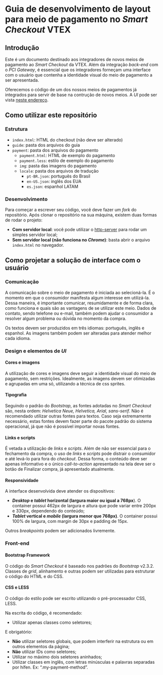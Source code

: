# Guia de desenvolvimento de layout para meio de pagamento no _Smart Checkout_ VTEX

## Introdução
Este é um documento destinado aos integradores de novos meios de pagamento ao _Smart Checkout_ da VTEX. Além da integração _back-end_ com o _PCI Gateway_, é essencial que os integradores forneçam uma interface com o usuário que contenha a identidade visual do meio de pagamento a ser apresentada.

Oferecemos o código de um dos nossos meios de pagamentos já integrados para servir de base na contrução de novos meios. A _UI_ pode ser vista [neste endereço](http://vtex.github.io/checkout-ui-payment-guide/).

## Como utilizar este repositório

### Estrutura

* `index.html`: HTML do checkout (não deve ser alterado)
* `guide`: pasta dos arquivos do guia
* `payment`: pasta dos arquivos do pagamento
    * `payment.html`: HTML de exemplo do pagamento
    * `payment.less`: estilo de exemplo do pagamento
    * `img`: pasta das imagens do pagamento
    * `locale`: pasta dos arquivos de tradução
        * `pt-BR.json`: português do Brasil
        * `en-US.json`: inglês dos EUA
        * `es.json`: espanhol LATAM

### Desenvolvimento

Para começar a escrever seu código, você deve fazer um _fork_ do repositório. Após clonar o repositório na sua máquina, existem duas formas de rodar o projeto:

* __Com servidor local__: você pode utilizar o [http-server](https://www.npmjs.com/package/http-server) para rodar um simples servidor local;
* __Sem servidor local (não funciona no _Chrome_)__: basta abrir o arquivo `index.html` no navegador.

## Como projetar a solução de interface com o usuário

### Comunicação
A comunicação sobre o meio de pagamento é iniciada ao selecioná-la. É o momento em que o consumidor manifesta algum interesse em utilizá-la. Dessa maneira, é importante comunicar, resumidamente e de forma clara, como funciona e quais são as vantagens de se utilizar este meio. Dados de contato, sendo telefone ou e-mail, também podem ajudar o consumidor a resolver algum problema ou dúvida no momento da compra.

Os textos devem ser produzidos em três idiomas: português, inglês e espanhol. As imagens também podem ser alteradas para atender melhor cada idioma.

### Design e elementos de _UI_

#### Cores e imagens
A utilização de cores e imagens deve seguir a identidade visual do meio de pagamento, sem restrições. Idealmente, as imagens devem ser otimizadas e agrupadas em uma só, utilizando a técnica de css sprites.

#### Tipografia
Seguindo o padrão do _Bootstrap_, as fontes adotadas no _Smart Checkout_ são, nesta ordem: _Helvetica Neue, Helvetica, Arial, sans-serif_. Não é recomendado utilizar outras fontes para textos. Caso seja extremamente necessário, estas fontes devem fazer parte do pacote padrão do sistema operacional, já que não é possível importar novas fontes.

#### Links e scripts
É vetada a utilização de _links_ e _scripts_. Além de não ser essencial para o fechamento da compra, o uso de _links_ e _scripts_ pode distrair o consumidor e até levá-lo para fora do _checkout_. Dessa forma, o conteúdo deve ser apenas informativo e o único _call-to-action_ apresentado na tela deve ser o botão de Finalizar compra, já apresentado atualmente.

#### Responsividade
A interface desenvolvida deve atender os dispositivos:

* ___Desktop_ e _tablet_ horizontal (largura maior ou igual a 768px__). O container possui 462px de largura e altura que pode variar entre 200px e 330px, dependendo do conteúdo;
* ___Tablet_ vertical e _mobile_ (largura menor que 768px)__. O container possui 100% de largura, com margin de 30px e padding de 15px.

Outros _breakpoints_ podem ser adicionados livremente.

### Front-end

#### Bootstrap Framework
O código do _Smart Checkout_ é baseado nos padrões do _Bootstrap_ v2.3.2. Classes de _grid_, alinhamento e outras podem ser utilizadas para estruturar o código do HTML e do CSS.

#### CSS e LESS
O código do estilo pode ser escrito utilizando o pré-processador CSS, LESS.

Na escrita do código, é recomendado:

* Utilizar apenas classes como seletores;

E obrigatório:

* __Não__ utilizar seletores globais, que podem interferir na estrutura ou em outros elementos da página;
* __Não__ utilizar IDs como seletores;
* Utilizar no máximo dois seletores aninhados;
* Utilizar classes em inglês, com letras minúsculas e palavras separadas por hífen. Ex: “.my-payment-method”.
